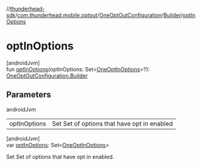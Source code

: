 //[thunderhead-sdk](../../../../index.md)/[com.thunderhead.mobile.optout](../../index.md)/[OneOptOutConfiguration](../index.md)/[Builder](index.md)/[optInOptions](opt-in-options.md)

# optInOptions

[androidJvm]\
fun [optInOptions](opt-in-options.md)(optInOptions: Set<[OneOptInOptions](../../-one-opt-in-options/index.md)>?): [OneOptOutConfiguration.Builder](index.md)

## Parameters

androidJvm

| | |
|---|---|
| optInOptions | Set Set of options that have opt in enabled |

[androidJvm]\
var [optInOptions](opt-in-options.md): Set<[OneOptInOptions](../../-one-opt-in-options/index.md)>

Set Set of options that have opt in enabled.
